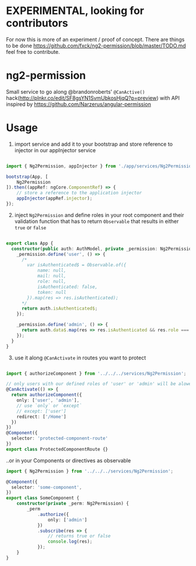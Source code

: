 # EXPERIMENTAL, looking for contributors
For now this is more of an experiment / proof of concept. There are things to be done https://github.com/fxck/ng2-permission/blob/master/TODO.md feel free to contribute.

# ng2-permission
Small service to go along @brandonroberts' `@CanActive()` hack(http://plnkr.co/edit/SF8gsYN1SvmUbkosHjqQ?p=preview) with API inspired by https://github.com/Narzerus/angular-permission


# Usage
1) import service and add it to your bootstrap and store reference to injector in our appInjector service
```typescript

import { Ng2Permission, appInjector } from './app/services/Ng2Permission';

bootstrap(App, [
	Ng2Permission
]).then((appRef: ngCore.ComponentRef) => {
	// store a reference to the application injector
	appInjector(appRef.injector);
});
```

2) inject `Ng2Permission` and define roles in your root component and their validation function that has to return `Observable` that results in either `true` or `false`

```typescript

export class App {
  constructor(public auth: AuthModel, private _permission: Ng2Permission) {
    _permission.define('user', () => {
      /*
        var isAuthenticated$ = Observable.of({
			name: null,
			mail: null,
			role: null,
			isAuthenticated: false,
			token: null
        }).map(res => res.isAuthenticated);
      */
      return auth.isAuthenticated$;
    });

    _permission.define('admin', () => {
      return auth.data$.map(res => res.isAuthenticated && res.role === ADMIN ? true : false);
    });
  }
}

```

3) use it along `@CanActivate` in routes you want to protect

```typescript

import { authorizeComponent } from '../../../services/Ng2Permission';

// only users with our defined roles of 'user' or 'admin' will be alowed to enter, others will be redirected to home component
@CanActivate(() => {
  return authorizeComponent({
    only: ['user', 'admin'],
    // use `only` or `except`
    // except: ['user']
    redirect: ['/Home']
  })
})
@Component({
  selector: 'protected-component-route'
})
export class ProtectedComponentRoute {}

```

..or in your Components or directives as observable

```typescript
import { Ng2Permission } from '../../../services/Ng2Permission';

@Component({
  selector: 'some-component',
})
export class SomeComponent {
	constructor(private _perm: Ng2Permission) {
		_perm
			.authorize({
				only: ['admin']
			})
			.subscribe(res => {
				// returns true or false
				console.log(res);
			});
	}
}

```
